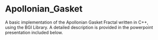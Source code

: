 # Apollonian_Gasket
A basic implementation of the Apollonian Gasket Fractal written in C++, using the BGI Library.
A detailed description is provided in the powerpoint presentation included below.
